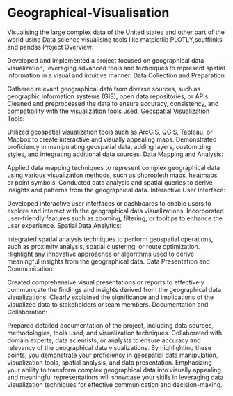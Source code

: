 # Geographical-Visualisation
Visualising the large complex data of the United states and other part of the world using Data science visualising tools like matplotlib PLOTLY,scufflinks and pandas
Project Overview:

Developed and implemented a project focused on geographical data visualization, leveraging advanced tools and techniques to represent spatial information in a visual and intuitive manner.
Data Collection and Preparation:

Gathered relevant geographical data from diverse sources, such as geographic information systems (GIS), open data repositories, or APIs.
Cleaned and preprocessed the data to ensure accuracy, consistency, and compatibility with the visualization tools used.
Geospatial Visualization Tools:

Utilized geospatial visualization tools such as ArcGIS, QGIS, Tableau, or Mapbox to create interactive and visually appealing maps.
Demonstrated proficiency in manipulating geospatial data, adding layers, customizing styles, and integrating additional data sources.
Data Mapping and Analysis:

Applied data mapping techniques to represent complex geographical data using various visualization methods, such as choropleth maps, heatmaps, or point symbols.
Conducted data analysis and spatial queries to derive insights and patterns from the geographical data.
Interactive User Interface:

Developed interactive user interfaces or dashboards to enable users to explore and interact with the geographical data visualizations.
Incorporated user-friendly features such as zooming, filtering, or tooltips to enhance the user experience.
Spatial Data Analytics:

Integrated spatial analysis techniques to perform geospatial operations, such as proximity analysis, spatial clustering, or route optimization.
Highlight any innovative approaches or algorithms used to derive meaningful insights from the geographical data.
Data Presentation and Communication:

Created comprehensive visual presentations or reports to effectively communicate the findings and insights derived from the geographical data visualizations.
Clearly explained the significance and implications of the visualized data to stakeholders or team members.
Documentation and Collaboration:

Prepared detailed documentation of the project, including data sources, methodologies, tools used, and visualization techniques.
Collaborated with domain experts, data scientists, or analysts to ensure accuracy and relevancy of the geographical data visualizations.
By highlighting these points, you demonstrate your proficiency in geospatial data manipulation, visualization tools, spatial analysis, and data presentation. Emphasizing your ability to transform complex geographical data into visually appealing and meaningful representations will showcase your skills in leveraging data visualization techniques for effective communication and decision-making.
